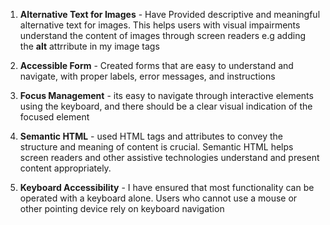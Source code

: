 1) **Alternative Text for Images** - Have Provided descriptive and meaningful alternative text for images. This helps users with visual impairments understand the content of images through screen readers e.g adding the **alt** attrribute in my image tags 

2) **Accessible Form** - Created forms that are easy to understand and navigate, with proper labels, error messages, and instructions

3) **Focus Management** - its easy to navigate through interactive elements using the keyboard, and there should be a clear visual indication of the focused element 

4) **Semantic HTML** - used HTML tags and attributes to convey the structure and meaning of content is crucial. Semantic HTML helps screen readers and other assistive technologies understand and present content appropriately.

5) **Keyboard Accessibility** - I have ensured that most functionality can be operated with a keyboard alone. Users who cannot use a mouse or other pointing device rely on keyboard navigation